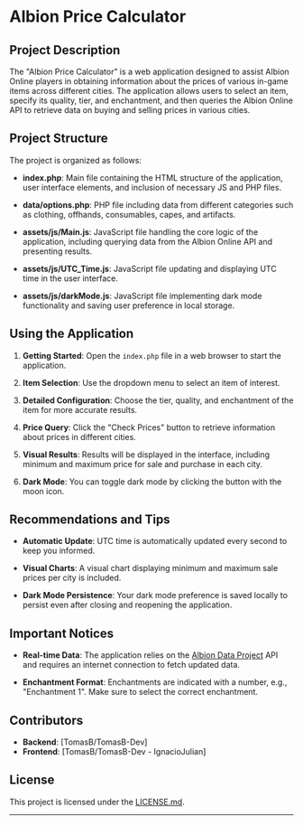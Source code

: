 # Albion Price Calculator

## Project Description

The "Albion Price Calculator" is a web application designed to assist Albion Online players in obtaining information about the prices of various in-game items across different cities. The application allows users to select an item, specify its quality, tier, and enchantment, and then queries the Albion Online API to retrieve data on buying and selling prices in various cities.

## Project Structure

The project is organized as follows:

- **index.php**: Main file containing the HTML structure of the application, user interface elements, and inclusion of necessary JS and PHP files.

- **data/options.php**: PHP file including data from different categories such as clothing, offhands, consumables, capes, and artifacts.

- **assets/js/Main.js**: JavaScript file handling the core logic of the application, including querying data from the Albion Online API and presenting results.

- **assets/js/UTC_Time.js**: JavaScript file updating and displaying UTC time in the user interface.

- **assets/js/darkMode.js**: JavaScript file implementing dark mode functionality and saving user preference in local storage.

## Using the Application

1. **Getting Started**: Open the `index.php` file in a web browser to start the application.

2. **Item Selection**: Use the dropdown menu to select an item of interest.

3. **Detailed Configuration**: Choose the tier, quality, and enchantment of the item for more accurate results.

4. **Price Query**: Click the "Check Prices" button to retrieve information about prices in different cities.

5. **Visual Results**: Results will be displayed in the interface, including minimum and maximum price for sale and purchase in each city.

6. **Dark Mode**: You can toggle dark mode by clicking the button with the moon icon.

## Recommendations and Tips

- **Automatic Update**: UTC time is automatically updated every second to keep you informed.

- **Visual Charts**: A visual chart displaying minimum and maximum sale prices per city is included.

- **Dark Mode Persistence**: Your dark mode preference is saved locally to persist even after closing and reopening the application.

## Important Notices

- **Real-time Data**: The application relies on the [Albion Data Project](https://www.albion-online-data.com/) API and requires an internet connection to fetch updated data.

- **Enchantment Format**: Enchantments are indicated with a number, e.g., "Enchantment 1". Make sure to select the correct enchantment.

## Contributors

- **Backend**: [TomasB/TomasB-Dev]
- **Frontend**: [TomasB/TomasB-Dev - IgnacioJulian]

## License

This project is licensed under the [LICENSE.md](LICENSE.md).

---
